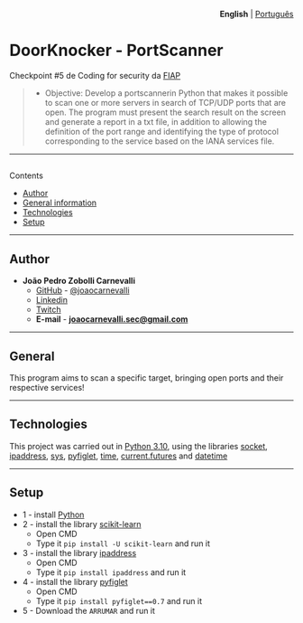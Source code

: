 <p align="right"><strong>English</strong> | <a href="https://github.com/joaocarnevalli/DoorKnocker-PortScanner/blob/main/README-ptbr.md">Português</a></p>

# DoorKnocker - PortScanner
Checkpoint #5 de Coding for security da [FIAP](https://www.fiap.com.br)
> - Objective: Develop a portscannerin Python that makes it possible to scan one or more servers in search of TCP/UDP ports that are open. The program must present the search result on the screen and generate a report in a txt file, in addition to allowing the definition of the port range and identifying the type of protocol corresponding to the service based on the IANA services file.

- - - - - - - - - - - - - - - - - - -
## 
Contents
* [Author](#Author)
* [General information](#General)
* [Technologies](#Technologies)
* [Setup](#Setup)

- - - - - - - - - - - - - - - - - - -
## Author
* **João Pedro Zobolli Carnevalli**
    - [GitHub](https://github.com/joaocarnevalli) - [@joaocarnevalli](https://github.com/joaocarnevalli)
    - [Linkedin](https://www.linkedin.com/in/joaopedrozobollicarnevalli/)
    - [Twitch](https://www.twitch.tv/1joaolight)
    - **E-mail** -  **joaocarnevalli.sec@gmail.com**

- - - - - - - - - - - - - - - - - - -
## General
This program aims to scan a specific target, bringing open ports and their respective services!

- - - - - - - - - - - - - - - - - - -
## Technologies

This project was carried out in [Python 3.10](https://www.python.org), using the libraries [socket](https://docs.python.org/3/library/socket.html), [ipaddress](https://docs.python.org/3/library/ipaddress.html), [sys](https://docs.python.org/3/library/sys.html), [pyfiglet](https://pypi.org/project/pyfiglet/0.7/), [time](https://docs.python.org/3/library/time.html), [current.futures](https://docs.python.org/3/library/concurrent.futures.html#concurrent.futures.ProcessPoolExecutor) and [datetime](https://docs.python.org/3/library/datetime.html)

- - - - - - - - - - - - - - - - - - -
## Setup
* 1 - install [Python](https://www.python.org/ftp/python/3.10.6/python-3.10.6-amd64.exe)
* 2 - install the library [scikit-learn](https://scikit-learn.org/stable/install.html#)
	- Open CMD
	- Type it `pip install -U scikit-learn` and run it
* 3 - install the library [ipaddress](https://pypi.org/project/ipaddress/)
	- Open CMD
	- Type it `pip install ipaddress` and run it
* 4 - install the library [pyfiglet](https://pypi.org/project/pyfiglet/0.7/)
    - Open CMD
    - Type it `pip install pyfiglet==0.7` and run it
* 5 - Download the `ARRUMAR` and run it
